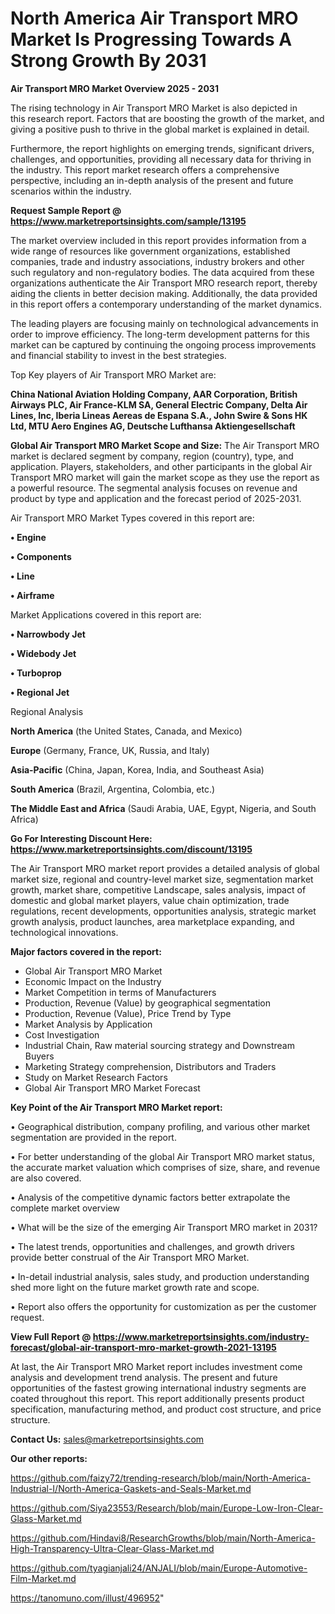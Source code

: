 # North America Air Transport MRO Market Is Progressing Towards A Strong Growth By 2031

<Strong> Air Transport MRO Market Overview 2025 - 2031</strong>

The rising technology in Air Transport MRO Market is also depicted in this research report. Factors that are boosting the growth of the market, and giving a positive push to thrive in the global market is explained in detail.

Furthermore, the report highlights on emerging trends, significant drivers, challenges, and opportunities, providing all necessary data for thriving in the industry. This report market research offers a comprehensive perspective, including an in-depth analysis of the present and future scenarios within the industry.

<strong>Request Sample Report @ <a href=https://www.marketreportsinsights.com/sample/13195>https://www.marketreportsinsights.com/sample/13195</a></strong>

The market overview included in this report provides information from a wide range of resources like government organizations, established companies, trade and industry associations, industry brokers and other such regulatory and non-regulatory bodies. The data acquired from these organizations authenticate the Air Transport MRO research report, thereby aiding the clients in better decision making. Additionally, the data provided in this report offers a contemporary understanding of the market dynamics.

The leading players are focusing mainly on technological advancements in order to improve efficiency. The long-term development patterns for this market can be captured by continuing the ongoing process improvements and financial stability to invest in the best strategies.

Top Key players of Air Transport MRO Market are:

<strong>China National Aviation Holding Company, AAR Corporation, British Airways PLC, Air France-KLM SA, General Electric Company, Delta Air Lines, Inc, Iberia Lineas Aereas de Espana S.A., John Swire & Sons HK Ltd, MTU Aero Engines AG, Deutsche Lufthansa Aktiengesellschaft</strong>

<strong><b>Global Air Transport MRO Market Scope and Size:</b></strong>
The Air Transport MRO market is declared segment by company, region (country), type, and application. Players, stakeholders, and other participants in the global Air Transport MRO market will gain the market scope as they use the report as a powerful resource. The segmental analysis focuses on revenue and product by type and application and the forecast period of 2025-2031.

Air Transport MRO Market Types covered in this report are:

<strong>• Engine

• Components

• Line

• Airframe</strong>

Market Applications covered in this report are:

<strong>• Narrowbody Jet

• Widebody Jet

• Turboprop

• Regional Jet</strong> 

Regional Analysis

<strong>North America</strong> (the United States, Canada, and Mexico)

<strong>Europe</strong> (Germany, France, UK, Russia, and Italy)

<strong>Asia-Pacific</strong> (China, Japan, Korea, India, and Southeast Asia)

<strong>South America</strong> (Brazil, Argentina, Colombia, etc.)

<strong>The Middle East and Africa</strong> (Saudi Arabia, UAE, Egypt, Nigeria, and South Africa)

<strong>Go For Interesting Discount Here: <a href=https://www.marketreportsinsights.com/discount/13195>https://www.marketreportsinsights.com/discount/13195</a></strong>

The Air Transport MRO market report provides a detailed analysis of global market size, regional and country-level market size, segmentation market growth, market share, competitive Landscape, sales analysis, impact of domestic and global market players, value chain optimization, trade regulations, recent developments, opportunities analysis, strategic market growth analysis, product launches, area marketplace expanding, and technological innovations.

<strong><b>Major factors covered in the report:</b></strong>
<ul>
  <li>Global Air Transport MRO Market </li>
  <li>Economic Impact on the Industry</li>
  <li>Market Competition in terms of Manufacturers</li>
  <li>Production, Revenue (Value) by geographical segmentation</li>
  <li>Production, Revenue (Value), Price Trend by Type</li>
  <li>Market Analysis by Application</li>
  <li>Cost Investigation</li>
  <li>Industrial Chain, Raw material sourcing strategy and Downstream Buyers</li>
  <li>Marketing Strategy comprehension, Distributors and Traders</li>
  <li>Study on Market Research Factors</li>
  <li>Global Air Transport MRO Market Forecast</li>
</ul>

<strong><b>Key Point of the Air Transport MRO Market report:</b></strong>

• Geographical distribution, company profiling, and various other market segmentation are provided in the report.

• For better understanding of the global Air Transport MRO market status, the accurate market valuation which comprises of size, share, and revenue are also covered.

• Analysis of the competitive dynamic factors better extrapolate the complete market overview

• What will be the size of the emerging Air Transport MRO market in 2031?

• The latest trends, opportunities and challenges, and growth drivers provide better construal of the Air Transport MRO Market.

• In-detail industrial analysis, sales study, and production understanding shed more light on the future market growth rate and scope.

• Report also offers the opportunity for customization as per the customer request.

<strong><b>View Full Report @ <a href=https://www.marketreportsinsights.com/industry-forecast/global-air-transport-mro-market-growth-2021-13195>https://www.marketreportsinsights.com/industry-forecast/global-air-transport-mro-market-growth-2021-13195</a></b></strong>


At last, the Air Transport MRO Market report includes investment come analysis and development trend analysis. The present and future opportunities of the fastest growing international industry segments are coated throughout this report. This report additionally presents product specification, manufacturing method, and product cost structure, and price structure.

<strong>Contact Us:</strong>
sales@marketreportsinsights.com

<strong>Our other reports:</strong>

<a href=https://github.com/faizy72/trending-research/blob/main/North-America-Industrial-I/North-America-Gaskets-and-Seals-Market.md>https://github.com/faizy72/trending-research/blob/main/North-America-Industrial-I/North-America-Gaskets-and-Seals-Market.md</a>

<a href=https://github.com/Siya23553/Research/blob/main/Europe-Low-Iron-Clear-Glass-Market.md>https://github.com/Siya23553/Research/blob/main/Europe-Low-Iron-Clear-Glass-Market.md</a>

<a href=https://github.com/Hindavi8/ResearchGrowths/blob/main/North-America-High-Transparency-Ultra-Clear-Glass-Market.md>https://github.com/Hindavi8/ResearchGrowths/blob/main/North-America-High-Transparency-Ultra-Clear-Glass-Market.md</a>

<a href=https://github.com/tyagianjali24/ANJALI/blob/main/Europe-Automotive-Film-Market.md>https://github.com/tyagianjali24/ANJALI/blob/main/Europe-Automotive-Film-Market.md</a>

<a href=https://tanomuno.com/illust/496952>https://tanomuno.com/illust/496952</a>"
